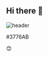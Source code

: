 ## Hi there 👋

![header](https://capsule-render.vercel.app/api?type=wave&color=auto&height=300&section=header&text=hello&fontSize=90)

#3776AB

:blush:
<!--
**gyeom-12/gyeom-12** is a ✨ _special_ ✨ repository because its `README.md` (this file) appears on your GitHub profile.

Here are some ideas to get you started:

- 🔭 I’m currently working on ...
- 🌱 I’m currently learning ...
- 👯 I’m looking to collaborate on ...
- 🤔 I’m looking for help with ...
- 💬 Ask me about ...
- 📫 How to reach me: ...
- 😄 Pronouns: ...
- ⚡ Fun fact: ...
-->
